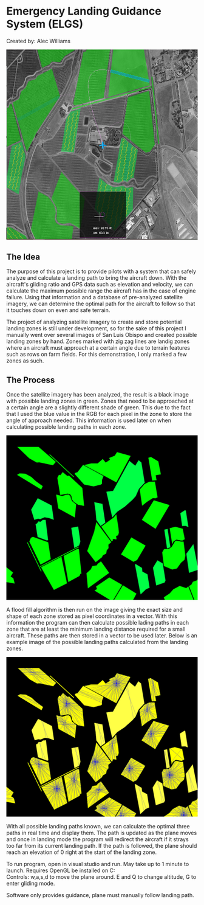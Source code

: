 # Emergency Landing Guidance System (ELGS)

Created by: Alec Williams

![Image of ELGS](https://github.com/AlecWilliams/ELGS/blob/master/ELGS.PNG)

## The Idea
The purpose of this project is to provide pilots with a system that can safely analyze and calculate a landing path to bring the aircraft down. With the aircraft's gliding ratio and GPS data such as elevation and velocity, we can calculate the maximum possible range the aircraft has in the case of engine failure. Using that information and a database of pre-analyzed satellite imagery, we can determine the optimal path for the aircraft to follow so that it touches down on even and safe terrain.

The project of analyzing satellite imagery to create and store potential landing zones is still under development, so for the sake of this project I manually went over several images of San Luis Obispo and created possible landing zones by hand. Zones marked with zig zag lines are landig zones where an aircraft must approach at a certain angle due to terrain features such as rows on farm fields. For this demonstration, I only marked a few zones as such.

## The Process
Once the satellite imagery has been analyzed, the result is a black image with possible landing zones in green. Zones that need to be approached at a certain angle are a slightly different shade of green. This due to the fact that I used the blue value in the RGB for each pixel in the zone to store the angle of approach needed. This information is used later on when calculating possible landing paths in each zone.

![Image of landing zones](https://github.com/AlecWilliams/ELGS/blob/master/Tex.png)


A flood fill algorithm is then run on the image giving the exact size and shape of each zone stored as pixel coordinates in a vector. With this information the program can then calculate possible lading paths in each zone that are at least the minimum landing distance required for a small aircraft. These paths are then stored in a vector to be used later. Below is an example image of the possible landing paths calculated from the landing zones.

![Image of landing paths](https://github.com/AlecWilliams/ELGS/blob/master/output.png)


With all possible landing paths known, we can calculate the optimal three paths in real time and display them. The path is updated as the plane moves and once in landing mode the program will redirect the aircraft if it strays too far from its current landing path. If the path is followed, the plane should reach an elevation of 0 right at the start of the landing zone.




To run program, open in visual studio and run. May take up to 1 minute to launch.
Requires OpenGL be installed on C:\
Controls: w,a,s,d to move the plane around. E and Q to change altitude, G to enter gliding mode.

Software only provides guidance, plane must manually follow landing path.
